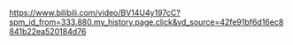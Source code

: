 https://www.bilibili.com/video/BV14U4y197cC?spm_id_from=333.880.my_history.page.click&vd_source=42fe91bf6d16ec8841b22ea520184d76